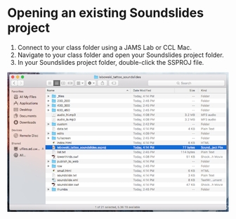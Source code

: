 # Opening an existing Soundslides project

1. Connect to your class folder using a JAMS Lab or CCL Mac.
2. Navigate to your class folder and open your Soundslides project folder.
3. In your Soundslides project folder, double-click the SSPROJ file.

![Opening an existing Soundslides project.](/assets/soundslides-opening-an-existing-soundslides-project.png)
